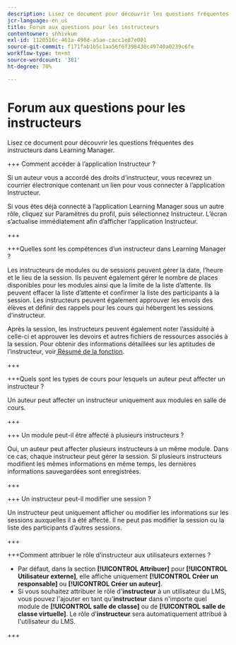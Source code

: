 ```yaml
---
description: Lisez ce document pour découvrir les questions fréquentes des instructeurs dans Learning Manager.
jcr-language: en_us
title: Forum aux questions pour les instructeurs
contentowner: shhivkum
exl-id: 1120516c-461a-498d-a5ae-cacc1e87e081
source-git-commit: f171fab1b5c1aa56f6f398430c49740a0239c6fe
workflow-type: tm+mt
source-wordcount: '381'
ht-degree: 70%

---
```


# Forum aux questions pour les instructeurs

Lisez ce document pour découvrir les questions fréquentes des instructeurs dans Learning Manager.

+++ Comment accéder à l’application Instructeur ?

Si un auteur vous a accordé des droits d’instructeur, vous recevrez un courrier électronique contenant un lien pour vous connecter à l’application Instructeur.

Si vous êtes déjà connecté à l’application Learning Manager sous un autre rôle, cliquez sur Paramètres du profil, puis sélectionnez Instructeur. L’écran s’actualise immédiatement afin d’afficher l’application Instructeur.

+++

+++Quelles sont les compétences d’un instructeur dans Learning Manager ?

Les instructeurs de modules ou de sessions peuvent gérer la date, l’heure et le lieu de la session. Ils peuvent également gérer le nombre de places disponibles pour les modules ainsi que la limite de la liste d’attente. Ils peuvent effacer la liste d’attente et confirmer la liste des participants à la session. Les instructeurs peuvent également approuver les envois des élèves et définir des rappels pour les cours qui hébergent les sessions d’instructeur.

Après la session, les instructeurs peuvent également noter l’assiduité à celle-ci et approuver les devoirs et autres fichiers de ressources associés à la session. Pour obtenir des informations détaillées sur les aptitudes de l’instructeur, voir[ Résumé de la fonction](feature-summary/modules.md).

+++

+++Quels sont les types de cours pour lesquels un auteur peut affecter un instructeur ?

Un auteur peut affecter un instructeur uniquement aux modules en salle de cours.

+++

+++ Un module peut-il être affecté à plusieurs instructeurs ?

Oui, un auteur peut affecter plusieurs instructeurs à un même module. Dans ce cas, chaque instructeur peut gérer la session. Si plusieurs instructeurs modifient les mêmes informations en même temps, les dernières informations sauvegardées sont enregistrées.

+++

+++ Un instructeur peut-il modifier une session ?

Un instructeur peut uniquement afficher ou modifier les informations sur les sessions auxquelles il a été affecté. Il ne peut pas modifier la session ou la liste des participants d’autres sessions.

+++

+++Comment attribuer le rôle d’instructeur aux utilisateurs externes ?

* Par défaut, dans la section **[!UICONTROL Attribuer]** pour **[!UICONTROL Utilisateur externe]**, elle affiche uniquement **[!UICONTROL Créer un responsable]** ou **[!UICONTROL Créer un auteur]**.
* Si vous souhaitez attribuer le rôle d&#39;**instructeur** à un utilisateur du LMS, vous pouvez l&#39;ajouter en tant qu&#39;**instructeur** dans n&#39;importe quel module de **[!UICONTROL salle de classe]** ou de **[!UICONTROL salle de classe virtuelle]**. Le rôle d&#39;**instructeur** sera automatiquement attribué à l&#39;utilisateur du LMS.

+++

